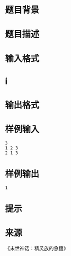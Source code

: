 

# 题目背景



# 题目描述



# 输入格式



# i



# 输出格式



# 样例输入


<pre>3
1 2 3
2 1 3
</pre>

# 样例输出


<pre>1</pre>

# 提示



# 来源


<p>
	<span style="font-family:Microsoft YaHei;font-size:16px;">《末世神话：精灵族的急援》</span> 
</p>
